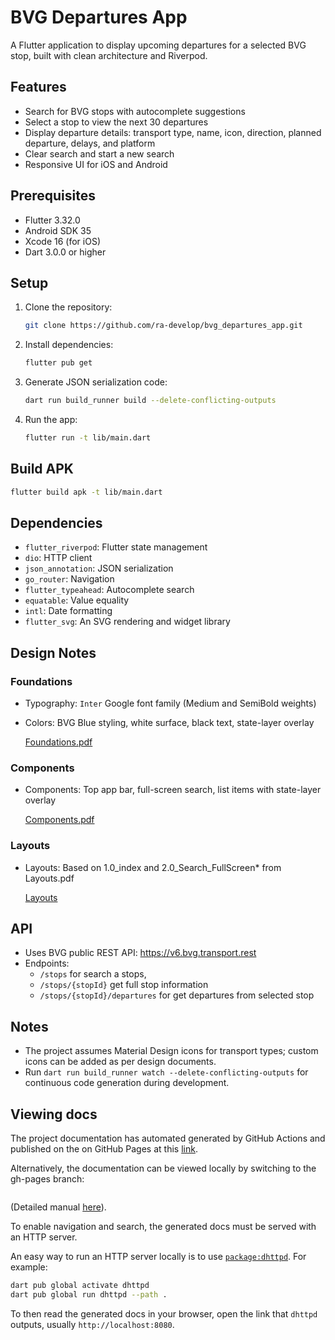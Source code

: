# BVG Departures App

A Flutter application to display upcoming departures for a selected BVG stop, built with clean architecture and Riverpod.

## Features
- Search for BVG stops with autocomplete suggestions
- Select a stop to view the next 30 departures
- Display departure details: transport type, name, icon, direction, planned departure, delays, and platform
- Clear search and start a new search
- Responsive UI for iOS and Android

## Prerequisites
- Flutter 3.32.0
- Android SDK 35
- Xcode 16 (for iOS)
- Dart 3.0.0 or higher

## Setup
1. Clone the repository:
   ```bash
   git clone https://github.com/ra-develop/bvg_departures_app.git
   ```
2. Install dependencies:
   ```bash
   flutter pub get
   ```
3. Generate JSON serialization code:
   ```bash
   dart run build_runner build --delete-conflicting-outputs
   ```
4. Run the app:
   ```bash
   flutter run -t lib/main.dart
   ```

## Build APK
```bash
flutter build apk -t lib/main.dart
```

## Dependencies
- `flutter_riverpod`: Flutter state management
- `dio`: HTTP client
- `json_annotation`: JSON serialization
- `go_router`: Navigation
- `flutter_typeahead`: Autocomplete search
- `equatable`: Value equality
- `intl`: Date formatting
- `flutter_svg`: An SVG rendering and widget library

## Design Notes
### Foundations 
- Typography: `Inter` Google font family (Medium and SemiBold weights) 
- Colors: BVG Blue styling, white surface, black text, state-layer overlay

   [Foundations.pdf](/documentation/design_notes/Foundations.pdf)

### Components 
- Components: Top app bar, full-screen search, list items with state-layer overlay 

   [Components.pdf](/documentation/design_notes/Components.pdf)

### Layouts [](/documentation/design_notes/Layouts.pdf)
- Layouts: Based on 1.0_index and 2.0_Search_FullScreen* from Layouts.pdf

   [Layouts ](/documentation/design_notes/Layouts.pdf)

## API
- Uses BVG public REST API: https://v6.bvg.transport.rest
- Endpoints:
  -  `/stops` for search a stops,
  -  `/stops/{stopId}` get full stop information
  -   `/stops/{stopId}/departures` for get departures from selected stop

## Notes
- The project assumes Material Design icons for transport types; custom icons can be added as per design documents.
- Run `dart run build_runner watch --delete-conflicting-outputs` for continuous code generation during development.

## Viewing docs 

The project documentation has automated generated by GitHub Actions and published  on the on GitHub Pages at this [link](https://ra-develop.github.io/bvg_departures_app/).

Alternatively, the documentation can be viewed locally by switching to the gh-pages branch:

```bash

```

(Detailed manual [here](https://pub.dev/packages/dartdoc#viewing-docs)).

To enable navigation and search, the generated docs must be served with an HTTP server.

An easy way to run an HTTP server locally is to use [`package:dhttpd`](https://pub.dev/packages/dhttpd). For example:

```bash
dart pub global activate dhttpd
dart pub global run dhttpd --path .
```

To then read the generated docs in your browser, open the link that `dhttpd` outputs, usually `http://localhost:8080`.

